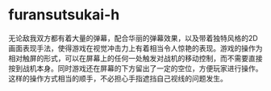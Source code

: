 # furansutsukai-h
无论敌我双方都有着大量的弹幕，配合华丽的弹幕效果，以及带着独特风格的2D画面表现手法，使得游戏在视觉冲击力上有着相当令人惊艳的表现。游戏的操作为相对触屏的形式，可以在屏幕上的任何一处触发对战机的移动控制，而不需要直接按到战机本身。同时游戏还在屏幕的下方留出了一定的空位，方便玩家进行操作。这样的操作方式相当的顺手，不必担心手指遮挡自己视线的问题发生。
